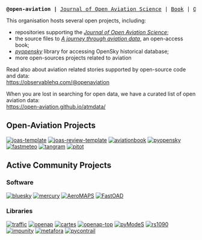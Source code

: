 <p><pre align="center"><strong>@open-aviation |</strong> <a href="https://journals.open.tudelft.nl/joas/">Journal of Open Aviation Science</a> | <a href="https://aviationbook.netlify.app/">Book</a> | <a href="https://observablehq.com/@openaviation">Observable</a> | <a href="https://twitter.com/joaspub">Twitter</a></pre></p>


This organisation hosts several open projects, including:
- repositories supporting the [*Journal of Open Aviation Science*](https://journals.open.tudelft.nl/joas/);
- the source files to [*A journey through aviation data*](https://aviationbook.netlify.app/), an open-access book;
- [*pyopensky*](https://github.com/open-aviation/pyopensky) library for accessing OpenSky historical database;
- more open-sources projects related to aviation

Read also about aviation related stories supported by open-source code and data:\
https://observablehq.com/@openaviation

When you are lost in searching for open data, we have a curated list of open aviation data:\
https://open-aviation.github.io/atmdata/

## Open-Aviation Projects

[![joas-template](https://github-readme-stats.vercel.app/api/pin/?username=open-aviation&repo=joas-template&show_owner=false)](https://github.com/open-aviation/joas-template)
[![joas-review-template](https://github-readme-stats.vercel.app/api/pin/?username=open-aviation&repo=joas-review-template&show_owner=false)](https://github.com/open-aviation/joas-review-template)
[![aviationbook](https://github-readme-stats.vercel.app/api/pin/?username=open-aviation&repo=aviationbook&show_owner=false)](https://github.com/open-aviation/aviationbook)
[![pyopensky](https://github-readme-stats.vercel.app/api/pin/?username=open-aviation&repo=pyopensky&show_owner=false)](https://github.com/open-aviation/pyopensky)
[![fastmeteo](https://github-readme-stats.vercel.app/api/pin/?username=open-aviation&repo=fastmeteo&show_owner=false)](https://github.com/open-aviation/fastmeteo)
[![tangram](https://github-readme-stats.vercel.app/api/pin/?username=open-aviation&repo=tangram&show_owner=false)](https://github.com/open-aviation/tangram)
[![pitot](https://github-readme-stats.vercel.app/api/pin/?username=open-aviation&repo=pitot&show_owner=false)](https://github.com/open-aviation/pitot)


## Active Community Projects

### Software

[![bluesky](https://github-readme-stats.vercel.app/api/pin/?username=TUDelft-CNS-ATM&repo=bluesky&show_owner=true)](https://github.com/TUDelft-CNS-ATM/bluesky)
[![mercury](https://github-readme-stats.vercel.app/api/pin/?username=UoW-ATM&repo=Mercury&show_owner=true)](https://github.com/UoW-ATM/Mercury/)
[![AeroMAPS](https://github-readme-stats.vercel.app/api/pin/?username=AeroMAPS&repo=AeroMAPS&show_owner=true)](https://github.com/AeroMAPS/AeroMAPS)
[![FastOAD](https://github-readme-stats.vercel.app/api/pin/?username=fast-aircraft-design&repo=FAST-OAD&show_owner=true)](https://github.com/fast-aircraft-design/FAST-OAD)


### Libraries

[![traffic](https://github-readme-stats.vercel.app/api/pin/?username=xoolive&repo=traffic&show_owner=true)](https://github.com/xoolive/traffic)
[![openap](https://github-readme-stats.vercel.app/api/pin/?username=TUDelft-CNS-ATM&repo=openap&show_owner=true)](https://github.com/junzis/openap)
[![cartes](https://github-readme-stats.vercel.app/api/pin/?username=xoolive&repo=cartes&show_owner=true)](https://github.com/xoolive/cartes)
[![openap-top](https://github-readme-stats.vercel.app/api/pin/?username=TUDelft-CNS-ATM&repo=openap-top&show_owner=true)](https://github.com/junzis/openap-top)
[![pyModeS](https://github-readme-stats.vercel.app/api/pin/?username=junzis&repo=pymodes&show_owner=true)](https://github.com/junzis/pymodes)
[![rs1090](https://github-readme-stats.vercel.app/api/pin/?username=xoolive&repo=rs1090&show_owner=true)](https://github.com/xoolive/rs1090)
[![impunity](https://github-readme-stats.vercel.app/api/pin/?username=achevrot&repo=impunity&show_owner=true)](https://github.com/achevrot/impunity)
[![metafora](https://github-readme-stats.vercel.app/api/pin/?username=ramondalmau&repo=metafora&show_owner=true)](https://github.com/ramondalmau/metafora)
[![pycontrail](https://github-readme-stats.vercel.app/api/pin/?username=contrailcirrus&repo=pycontrails&show_owner=true)](https://github.com/contrailcirrus/pycontrails)


